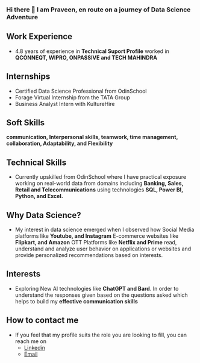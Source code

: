 ### Hi there 👋 I am Praveen, en route on a journey of Data Science Adventure

## Work Experience
- 4.8 years of experience in **Technical Suport Profile** worked in **QCONNEQT, WIPRO, ONPASSIVE and TECH MAHINDRA**
## Internships
  - Certified Data Science Professional from OdinSchool
  - Forage Virtual Internship from the TATA Group
  - Business Analyst Intern with KultureHire 
## Soft Skills
   **communication, Interpersonal skills, teamwork, time management, collaboration, Adaptability, and Flexibility**
## Technical Skills
- Currently upskilled from OdinSchool where I have practical exposure working on real-world data from domains including **Banking, Sales, Retail and 
  Telecommunications** using technologies **SQL, Power BI, Python, and Excel.**
## Why Data Science?
- My interest in data science emerged when I observed how Social Media platforms like **Youtube, and Instagram**  E-commerce websites like 
  **Flipkart, and Amazon** OTT Platforms like **Netflix and Prime** read, understand and analyze user behavior on applications or websites and provide 
  personalized  recommendations based on interests.
## Interests
  - Exploring New AI technologies like **ChatGPT and Bard**. In order to understand the responses given based on the questions asked which helps to 
    build my **effective communication skills**
## How to contact me
+ If you feel that my profile suits the role you are looking to fill, you can reach me on 
  - [Linkedin](https://www.linkedin.com/in/praveen-kumar-peddabudi/)
  - [Email](praveenpeddabudi@gmail.com)

